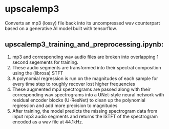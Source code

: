 # upscalemp3

Converts an mp3 (lossy) file back into its uncompressed wav counterpart based on a generative AI model built with tensorflow.

## upscalemp3_training_and_preprocessing.ipynb:

1. mp3 and corresponding wav audio files are broken into overlapping 1 second segements for training.
2. These audio segments are transformed into their spectral composition using the (librosa) STFT
3. A polynomial regression is run on the magnitudes of each sample for every time step to roughly recover lost higher frequencies
4. These augmented mp3 spectrograms are passed along with their corresponding wav spectrograms into a UNet-style neural network with residual
   encoder blocks (U-ResNet) to clean up the polynomial regression and add more precision to magnitudes
5. After training, the model predicts the missing spectrogram data from input mp3 audio segments and returns the ISTFT of the spectrogram
   encoded as a wav file at 44.1kHz.


